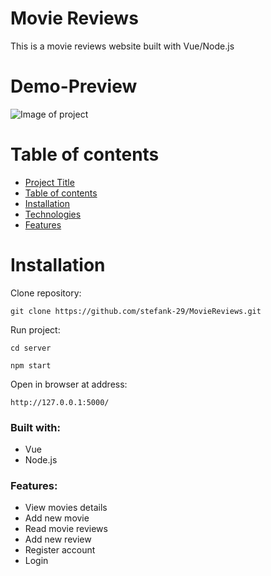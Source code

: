 # Movie Reviews

This is a movie reviews website built with Vue/Node.js

# Demo-Preview

![Image of project](movies.gif)

# Table of contents

-   [Project Title](#sneakers-shop)
-   [Table of contents](#table-of-contents)
-   [Installation](#installation)
-   [Technologies](#built-with)
-   [Features](#features)

# Installation

Clone repository:

```
git clone https://github.com/stefank-29/MovieReviews.git
```

Run project:

```
cd server

npm start
```

Open in browser at address:

```
http://127.0.0.1:5000/
```

### Built with:

-   Vue
-   Node.js

### Features:

-   View movies details
-   Add new movie
-   Read movie reviews
-   Add new review
-   Register account
-   Login
